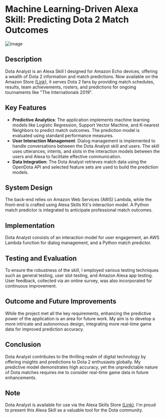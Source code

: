 # Machine Learning-Driven Alexa Skill: Predicting Dota 2 Match Outcomes
![image](https://github.com/edwintyx/Dota-Analyst/assets/23330497/b4329773-e1a1-460e-ad0e-8eb69e6fb59b)

## Description
Dota Analyst is an Alexa Skill I designed for Amazon Echo devices, offering a wealth of Dota 2 information and match predictions. Now available on the Amazon Store [(Link)](https://www.amazon.com/Edwin-Dota-Analyst/dp/B07WDJDWRJ), it serves Dota 2 fans by providing match schedules, results, team achievements, rosters, and predictions for ongoing tournaments like "The Internationals 2019".

## Key Features
- **Predictive Analytics**: The application implements machine learning models like Logistic Regression, Support Vector Machine, and K-nearest Neighbors to predict match outcomes. The prediction model is evaluated using standard performance measures. 
- **User Interaction Management**: Dialog management is implemented to handle conversations between the Dota Analyst skill and users. The skill uses utterances, intents, and slots in the interaction models between the users and Alexa to facilitate effective communication.
- **Data Integration**: The Dota Analyst retrieves match data using the OpenDota API and selected feature sets are used to build the prediction models.

## System Design
The back-end relies on Amazon Web Services (AWS) Lambda, while the front-end is crafted using Alexa Skills Kit's interaction model. A Python match predictor is integrated to anticipate professional match outcomes.

## Implementation
Dota Analyst consists of an interaction model for user engagement, an AWS Lambda function for dialog management, and a Python match predictor.

## Testing and Evaluation
To ensure the robustness of the skill, I employed various testing techniques such as general testing, user slot testing, and Amazon Alexa app testing. User feedback, collected via an online survey, was also incorporated for continuous improvement.

## Outcome and Future Improvements
While the project met all the key requirements, enhancing the predictive power of the application is an area for future work. My aim is to develop a more intricate and autonomous design, integrating more real-time game data for improved prediction accuracy.

## Conclusion
Dota Analyst contributes to the thrilling realm of digital technology by offering insights and predictions to Dota 2 enthusiasts globally. My predictive model demonstrates high accuracy, yet the unpredictable nature of Dota matches requires me to consider real-time game data in future enhancements.

## Note
Dota Analyst is available for use via the Alexa Skills Store [(Link)](https://www.amazon.com/Edwin-Dota-Analyst/dp/B07WDJDWRJ). I'm proud to present this Alexa Skill as a valuable tool for the Dota community.

